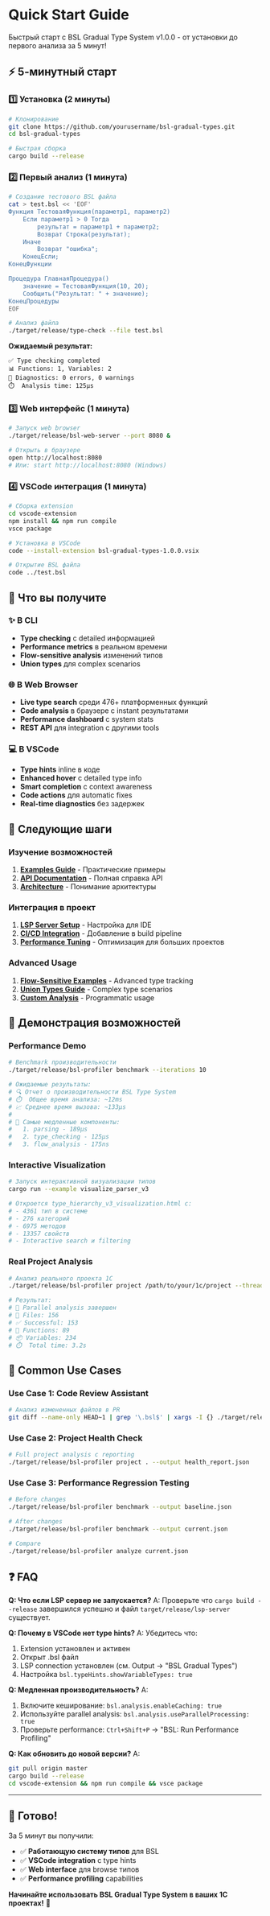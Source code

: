 # Quick Start Guide

Быстрый старт с BSL Gradual Type System v1.0.0 - от установки до первого анализа за 5 минут!

## ⚡ 5-минутный старт

### 1️⃣ Установка (2 минуты)
```bash
# Клонирование
git clone https://github.com/yourusername/bsl-gradual-types.git
cd bsl-gradual-types

# Быстрая сборка
cargo build --release
```

### 2️⃣ Первый анализ (1 минута)
```bash
# Создание тестового BSL файла
cat > test.bsl << 'EOF'
Функция ТестоваяФункция(параметр1, параметр2)
    Если параметр1 > 0 Тогда
        результат = параметр1 + параметр2;
        Возврат Строка(результат);
    Иначе
        Возврат "ошибка";
    КонецЕсли;
КонецФункции

Процедура ГлавнаяПроцедура()
    значение = ТестоваяФункция(10, 20);
    Сообщить("Результат: " + значение);
КонецПроцедуры
EOF

# Анализ файла
./target/release/type-check --file test.bsl
```

**Ожидаемый результат:**
```
✅ Type checking completed
📊 Functions: 1, Variables: 2
🚨 Diagnostics: 0 errors, 0 warnings
⏱️  Analysis time: 125μs
```

### 3️⃣ Web интерфейс (1 минута)
```bash
# Запуск web browser
./target/release/bsl-web-server --port 8080 &

# Открыть в браузере
open http://localhost:8080
# Или: start http://localhost:8080 (Windows)
```

### 4️⃣ VSCode интеграция (1 минута)
```bash
# Сборка extension
cd vscode-extension
npm install && npm run compile
vsce package

# Установка в VSCode
code --install-extension bsl-gradual-types-1.0.0.vsix

# Открытие BSL файла
code ../test.bsl
```

## 🎯 Что вы получите

### ✨ В CLI
- **Type checking** с detailed информацией
- **Performance metrics** в реальном времени
- **Flow-sensitive analysis** изменений типов
- **Union types** для complex scenarios

### 🌐 В Web Browser
- **Live type search** среди 476+ платформенных функций
- **Code analysis** в браузере с instant результатами
- **Performance dashboard** с system stats
- **REST API** для integration с другими tools

### 💻 В VSCode
- **Type hints** inline в коде
- **Enhanced hover** с detailed type info
- **Smart completion** с context awareness
- **Code actions** для automatic fixes
- **Real-time diagnostics** без задержек

## 🚀 Следующие шаги

### Изучение возможностей
1. **[Examples Guide](../EXAMPLES.md)** - Практические примеры
2. **[API Documentation](../API.md)** - Полная справка API
3. **[Architecture](../architecture/overview.md)** - Понимание архитектуры

### Интеграция в проект
1. **[LSP Server Setup](../usage/LSP_SERVER.md)** - Настройка для IDE
2. **[CI/CD Integration](../deployment/CICD.md)** - Добавление в build pipeline
3. **[Performance Tuning](../usage/PERFORMANCE.md)** - Оптимизация для больших проектов

### Advanced Usage
1. **[Flow-Sensitive Examples](../examples/FLOW_SENSITIVE.md)** - Advanced type tracking
2. **[Union Types Guide](../examples/UNION_TYPES.md)** - Complex type scenarios
3. **[Custom Analysis](../examples/API_USAGE.md)** - Programmatic usage

## 🎪 Демонстрация возможностей

### Performance Demo
```bash
# Benchmark производительности
./target/release/bsl-profiler benchmark --iterations 10

# Ожидаемые результаты:
# 🔍 Отчет о производительности BSL Type System
# ⏱️  Общее время анализа: ~12ms
# 📈 Среднее время вызова: ~133μs
# 
# 🐌 Самые медленные компоненты:
#   1. parsing - 189μs
#   2. type_checking - 125μs  
#   3. flow_analysis - 175ns
```

### Interactive Visualization
```bash
# Запуск интерактивной визуализации типов
cargo run --example visualize_parser_v3

# Откроется type_hierarchy_v3_visualization.html с:
# - 4361 тип в системе
# - 276 категорий  
# - 6975 методов
# - 13357 свойств
# - Interactive search и filtering
```

### Real Project Analysis
```bash
# Анализ реального проекта 1С
./target/release/bsl-profiler project /path/to/your/1c/project --threads 4

# Результат:
# 🚀 Parallel analysis завершен
# 📁 Files: 156 
# ✅ Successful: 153
# 🔧 Functions: 89
# 📦 Variables: 234
# ⏱️  Total time: 3.2s
```

## 🎯 Common Use Cases

### Use Case 1: Code Review Assistant
```bash
# Анализ измененных файлов в PR
git diff --name-only HEAD~1 | grep '\.bsl$' | xargs -I {} ./target/release/type-check --file {}
```

### Use Case 2: Project Health Check
```bash
# Full project analysis с reporting
./target/release/bsl-profiler project . --output health_report.json
```

### Use Case 3: Performance Regression Testing
```bash
# Before changes
./target/release/bsl-profiler benchmark --output baseline.json

# After changes  
./target/release/bsl-profiler benchmark --output current.json

# Compare
./target/release/bsl-profiler analyze current.json
```

## ❓ FAQ

**Q: Что если LSP сервер не запускается?**
A: Проверьте что `cargo build --release` завершился успешно и файл `target/release/lsp-server` существует.

**Q: Почему в VSCode нет type hints?**
A: Убедитесь что:
1. Extension установлен и активен
2. Открыт .bsl файл  
3. LSP connection установлен (см. Output → "BSL Gradual Types")
4. Настройка `bsl.typeHints.showVariableTypes: true`

**Q: Медленная производительность?**
A: 
1. Включите кеширование: `bsl.analysis.enableCaching: true`
2. Используйте parallel analysis: `bsl.analysis.useParallelProcessing: true`
3. Проверьте performance: `Ctrl+Shift+P` → "BSL: Run Performance Profiling"

**Q: Как обновить до новой версии?**
A:
```bash
git pull origin master
cargo build --release
cd vscode-extension && npm run compile && vsce package
```

---

## 🎉 Готово!

За 5 минут вы получили:
- ✅ **Работающую систему типов** для BSL
- ✅ **VSCode integration** с type hints  
- ✅ **Web interface** для browse типов
- ✅ **Performance profiling** capabilities

**Начинайте использовать BSL Gradual Type System в ваших 1С проектах!** 🚀
